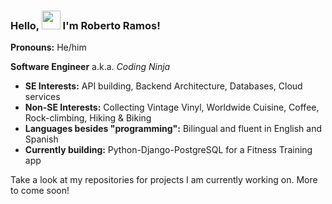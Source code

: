 ### Hello, <img src="https://raw.githubusercontent.com/MartinHeinz/MartinHeinz/master/wave.gif" width="30px"> I'm Roberto Ramos!

<p><strong>Pronouns:</strong> He/him
<p><strong>Software Engineer</strong> a.k.a. <i>Coding Ninja</i>

* <strong>SE Interests:</strong> API building, Backend Architecture, Databases, Cloud services
* <strong>Non-SE Interests:</strong> Collecting Vintage Vinyl, Worldwide Cuisine, Coffee, Rock-climbing, Hiking & Biking
* <strong>Languages besides "programming":</strong> Bilingual and fluent in English and Spanish 
* <strong>Currently building:</strong> Python-Django-PostgreSQL for a Fitness Training app
  
Take a look at my repositories for projects I am currently working on. More to come soon!

